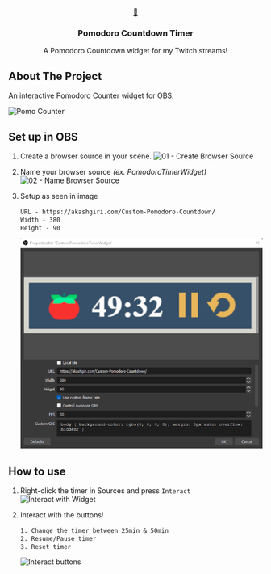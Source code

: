 <br />
<p align="center">
  <a href="https://github.com/hellomayuko/Pomodoro-Countdown">
    🍅
  </a>

  <h3 align="center">Pomodoro Countdown Timer</h3>

  <p align="center">
    A Pomodoro Countdown widget for my Twitch streams!
  </p>
</p>

## About The Project

An interactive Pomodoro Counter widget for OBS.

![Pomo Counter](Design.png)

<!-- ## Installation

1. Clone the repo or download the zip [here](https://github.com/hellomayuko/Pomodoro-Countdown/archive/master.zip)

   ```sh
   git clone https://github.com/hellomayuko/Pomodoro-Countdown.git
   ```

2. Store files wherever you wish. -->

## Set up in OBS

1. Create a browser source in your scene.
   ![01 -  Create Browser Source](readme/01_Create_Browser_Source.jpg)

2. Name your browser source _(ex. PomodoroTimerWidget)_
   ![02 - Name Browser Source](readme/02_Name_Browser_Source.jpg)

3. Setup as seen in image
   ```
   URL - https://akashgiri.com/Custom-Pomodoro-Countdown/
   Width - 380
   Height - 90
   ```
   ![03 - Setup Browser Source](readme/03_Setup.png)

## How to use

1. Right-click the timer in Sources and press `Interact`
   ![Interact with Widget](readme/04_Interact.jpg)

2. Interact with the buttons!
   ```
   1. Change the timer between 25min & 50min
   2. Resume/Pause timer
   3. Reset timer
   ```
   ![Interact buttons](readme/05_Interact_Buttons.jpg)
